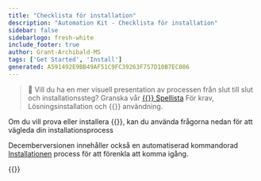 ```yaml
---
title: "Checklista för installation"
description: "Automation Kit - Checklista för installation"
sidebar: false
sidebarlogo: fresh-white
include_footer: true
author: Grant-Archibald-MS
tags: ['Get Started', 'Install']
generated: A591492E9BB49AF51C9FC39263F757D10B7EC086
---
```


> 🎥 Vill du ha en mer visuell presentation av processen från slut till slut och installationssteg? Granska vår <a href='https://www.youtube.com/playlist?list=PLi9EhCY4z99VlRg4j7D1Or6XfXbUcEWZy' target='_blank'>{{<product-name>}} Spellista</a> För krav, Lösningsinstallation och {{<product-name>}} användning.

Om du vill prova eller installera {{<product-name>}}, kan du använda frågorna nedan för att vägleda din installationsprocess

Decemberversionen innehåller också en automatiserad kommandorad [Installationen](/sv/get-started/setup) process för att förenkla att komma igång.

{{<questions name="/content/sv/get-started/install-checklist.json" completed="Tack för att du fyller i installationschecklistan" showNavigationButtons="false" locale="sv">}}
